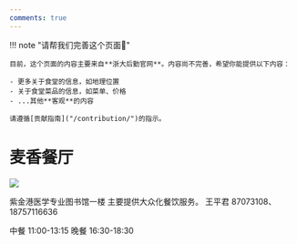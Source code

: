 ```yaml
---
comments: true
---
```


!!! note "请帮我们完善这个页面🙏"

    目前，这个页面的内容主要来自**浙大后勤官网**。内容尚不完善，希望你能提供以下内容：

    - 更多关于食堂的信息，如地理位置
    - 关于食堂菜品的信息，如菜单、价格
    - ...其他**客观**的内容

    请遵循[贡献指南]("/contribution/")的指示。

# 麦香餐厅

 

![](https://zulg.zju.edu.cn/__local/0/ED/E4/4B9ABE143481AF0E2F8EB68184A_D7FDD087_7EE8.png)

紫金港医学专业图书馆一楼
主要提供大众化餐饮服务。
王平君
87073108、18757116636

中餐 11:00-13:15
晚餐 16:30-18:30
